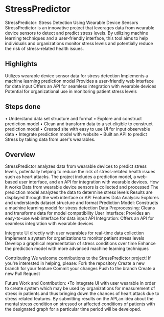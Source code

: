 # StressPredictor
StressPredictor: Stress Detection Using Wearable Device Sensors
StressPredictor is an innovative project that leverages data from wearable device sensors to detect and predict stress levels. By utilizing machine learning techniques and a user-friendly interface, this tool aims to help individuals and organizations monitor stress levels and potentially reduce the risk of stress-related health issues.

## Highlights
Utilizes wearable device sensor data for stress detection
Implements a machine learning prediction model
Provides a user-friendly web interface for data input
Offers an API for seamless integration with wearable devices
Potential for organizational use in monitoring patient stress levels

## Steps done 
•	Understand data set structure and format
•	Explore and construct prediction model
•	Clean and transform data to a set eligible to construct prediction model
•	Created site with easy to use UI for input observable data
•	Integrate prediction model with website
•	Built an API to predict Stress by taking data from user's wearables.

## Overview
StressPredictor analyzes data from wearable devices to predict stress levels, potentially helping to reduce the risk of stress-related health issues such as heart attacks. The project includes a prediction model, a web-based user interface, and an API for integration with wearable devices.
How it works
Data from wearable device sensors is collected and processed
The prediction model analyzes the data to determine stress levels
Results are displayed through the web interface or API
Features
Data Analysis: Explores and understands dataset structure and format
Prediction Model: Constructs a machine learning model for stress detection
Data Preprocessing: Cleans and transforms data for model compatibility
User Interface: Provides an easy-to-use web interface for data input
API Integration: Offers an API for seamless integration with wearable devices

Integrate UI directly with user wearables for real-time data collection
Implement a system for organizations to monitor patient stress levels
Develop a graphical representation of stress conditions over time
Enhance the prediction model with more advanced machine learning techniques

Contributing
We welcome contributions to the StressPredictor project! If you're interested in helping, please:
Fork the repository
Create a new branch for your feature
Commit your changes
Push to the branch
Create a new Pull Request

Future Work and Contribution: 
•To integrate UI with user wearable in order to  create system which may be used by organizations for measurement of stress in patients and thus bringing down the chances of heart attack due to stress related features. By submitting results on the API,an idea about the mental stress condition on stressed or affected conditions of patients with the designated graph for a particular time period will be developed.
